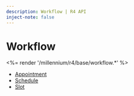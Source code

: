 ```yaml
---
description: Workflow | R4 API
inject-note: false
---
```


# Workflow

<%= render '/millennium/r4/base/workflow.*' %>

* [Appointment](/millennium/r4/base/workflow/appointment)
* [Schedule](/millennium/r4/base/workflow/schedule)
* [Slot](/millennium/r4/base/workflow/slot)
